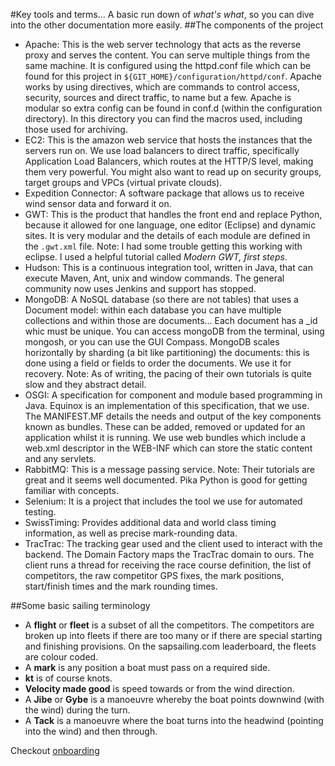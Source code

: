 #Key tools and terms...
A basic run down of *what's what*, so you can dive into the other documentation more easily. 
##The components of the project
- Apache: This is the web server technology that acts as the reverse proxy and serves the content. You can serve multiple things from the same machine. It is configured using the httpd.conf file which can be found for this project in `${GIT_HOME}/configuration/httpd/conf`. Apache works by using directives, which are commands to control access, security, sources and direct traffic, to name but a few. Apache is modular so extra config can be found in conf.d (within the configuration directory). In this directory you can find the macros used, including those used for archiving.
- EC2: This is the amazon web service that hosts the instances that the servers run on. We use load balancers to direct traffic, specifically Application Load Balancers, which routes at the HTTP/S level, making them very powerful. You might also want to read up on security groups, target groups and VPCs (virtual private clouds).
- Expedition Connector: A software package that allows us to receive wind sensor data and forward it on.
- GWT: This is the product that handles the front end and replace Python, because it allowed for one language, one editor (Eclipse) and dynamic sites. It is very modular and the details of each module are defined in the `.gwt.xml` file. Note: I had some trouble getting this working with eclipse. I used a helpful tutorial called *Modern GWT, first steps*.
- Hudson: This is a continuous integration tool, written in Java, that can execute Maven, Ant, unix and window commands. The general community now uses Jenkins and support has stopped.
- MongoDB: A NoSQL database (so there are not tables) that uses a Document model: within each database you can have multiple collections and within those are documents... Each document has a _id whic must be unique. You can access mongoDB from the terminal, using mongosh, or you can use the GUI Compass. MongoDB scales horizontally by sharding (a bit like partitioning) the documents: this is done using a field or fields to order the documents. We use it for recovery. Note: As of writing, the pacing of their own tutorials is quite slow and they abstract detail.
- OSGI: A specification for component and module based programming in Java. Equinox is an implementation of this specification, that we use. The MANIFEST.MF details the needs and output of the key components known as bundles. These can be added, removed or updated for an application whilst it is running. We use web bundles which include a web.xml descriptor in the WEB-INF which can store the static content and any servlets.
- RabbitMQ: This is a message passing service. Note: Their tutorials are great and it seems well documented. Pika Python is good for getting familiar with concepts.
- Selenium: It is a project that includes the tool we use for automated testing. 
- SwissTiming: Provides additional data and world class timing information, as well as precise mark-rounding data.
- TracTrac: The tracking gear used and the client used to interact with the backend. The Domain Factory maps the TracTrac domain to ours. The client runs a thread for receiving the race course definition, the list of competitors, the raw competitor GPS fixes, the mark positions, start/finish times and the mark rounding times.


##Some basic sailing terminology
- A **flight** or **fleet** is a subset of all the competitors. The competitors are broken up into fleets if there are too many or if there are special starting and finishing provisions. On the sapsailing.com leaderboard, the fleets are colour coded.
- A **mark** is any position a boat must pass on a required side.
- **kt** is of course knots.
- **Velocity made good** is speed towards or from the wind direction.
- A **Jibe** or **Gybe** is a manoeuvre whereby the boat points downwind (with the wind) during the turn.
- A **Tack** is a manoeuvre where the boat turns into the headwind (pointing into the wind) and then through.
  
Checkout [onboarding](onboarding.md)  

 

